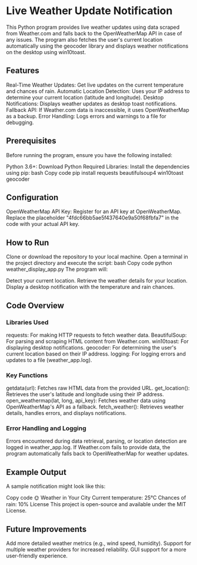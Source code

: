 # Live Weather Update Notification
This Python program provides live weather updates using data scraped from Weather.com and falls back to the OpenWeatherMap API in case of any issues. The program also fetches the user's current location automatically using the geocoder library and displays weather notifications on the desktop using win10toast.

## Features
Real-Time Weather Updates: Get live updates on the current temperature and chances of rain.
Automatic Location Detection: Uses your IP address to determine your current location (latitude and longitude).
Desktop Notifications: Displays weather updates as desktop toast notifications.
Fallback API: If Weather.com data is inaccessible, it uses OpenWeatherMap as a backup.
Error Handling: Logs errors and warnings to a file for debugging.

## Prerequisites
Before running the program, ensure you have the following installed:

Python 3.6+: Download Python
Required Libraries: Install the dependencies using pip:
bash
Copy code
pip install requests beautifulsoup4 win10toast geocoder

## Configuration
OpenWeatherMap API Key:
Register for an API key at OpenWeatherMap.
Replace the placeholder "4fdc66bb5ae5f437640e9a50f68fbfa7" in the code with your actual API key.

## How to Run
Clone or download the repository to your local machine.
Open a terminal in the project directory and execute the script:
bash
Copy code
python weather_display_app.py
The program will:

Detect your current location.
Retrieve the weather details for your location.
Display a desktop notification with the temperature and rain chances.

## Code Overview
### Libraries Used
requests: For making HTTP requests to fetch weather data.
BeautifulSoup: For parsing and scraping HTML content from Weather.com.
win10toast: For displaying desktop notifications.
geocoder: For determining the user's current location based on their IP address.
logging: For logging errors and updates to a file (weather_app.log).
### Key Functions
getdata(url): Fetches raw HTML data from the provided URL.
get_location(): Retrieves the user's latitude and longitude using their IP address.
open_weathermap(lat, long, api_key): Fetches weather data using OpenWeatherMap's API as a fallback.
fetch_weather(): Retrieves weather details, handles errors, and displays notifications.
### Error Handling and Logging
Errors encountered during data retrieval, parsing, or location detection are logged in weather_app.log.
If Weather.com fails to provide data, the program automatically falls back to OpenWeatherMap for weather updates.

## Example Output
A sample notification might look like this:

Copy code
🌞 Weather in Your City
Current temperature: 25°C
Chances of rain: 10%
License
This project is open-source and available under the MIT License.

## Future Improvements
Add more detailed weather metrics (e.g., wind speed, humidity).
Support for multiple weather providers for increased reliability.
GUI support for a more user-friendly experience.
